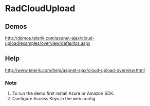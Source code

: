 ﻿# RadCloudUpload

## Demos

http://demos.telerik.com/aspnet-ajax/cloud-upload/examples/overview/defaultcs.aspx

## Help

http://www.telerik.com/help/aspnet-ajax/cloud-upload-overview.html

### Note

1. To run the demo first install Azure or Amazon SDK.
2. Configure Access Keys in the web.config
